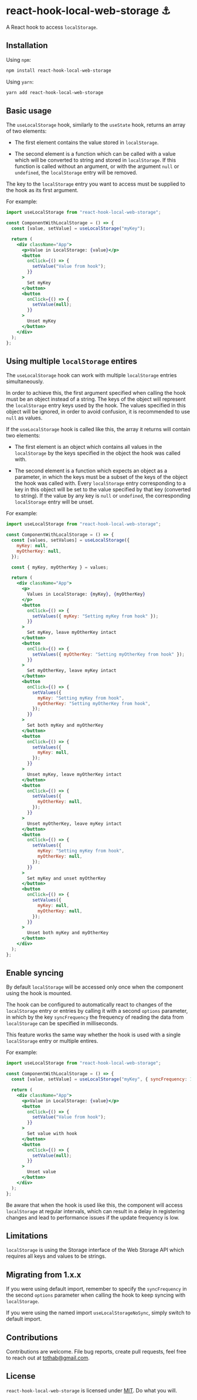 # react-hook-local-web-storage :anchor:

A React hook to access `localStorage`.

## Installation

Using `npm`:

```sh
npm install react-hook-local-web-storage
```

Using `yarn`:

```sh
yarn add react-hook-local-web-storage
```

## Basic usage

The `useLocalStorage` hook, similarly to the `useState` hook, returns an array of two elements:

- The first element contains the value stored in `localStorage`.

- The second element is a function which can be called with a value which will be converted to string and stored in `localStorage`. If this function is called without an argument, or with the argument `null` or `undefined`, the `localStorage` entry will be removed.

The key to the `localStorage` entry you want to access must be supplied to the hook as its first argument.

For example:

```jsx
import useLocalStorage from "react-hook-local-web-storage";

const ComponentWithLocalStorage = () => {
  const [value, setValue] = useLocalStorage("myKey");

  return (
    <div className="App">
      <p>Value in LocalStorage: {value}</p>
      <button
        onClick={() => {
          setValue("Value from hook");
        }}
      >
        Set myKey
      </button>
      <button
        onClick={() => {
          setValue(null);
        }}
      >
        Unset myKey
      </button>
    </div>
  );
};
```

## Using multiple `localStorage` entires

The `useLocalStorage` hook can work with multiple `localStorage` entries simultaneously.

In order to achieve this, the first argument specified when calling the hook must be an object instead of a string. The keys of the object will represent the `localStorage` entry keys used by the hook. The values specified in this object will be ignored, in order to avoid confusion, it is recommended to use `null` as values.

If the `useLocalStorage` hook is called like this, the array it returns will contain two elements:

- The first element is an object which contains all values in the `localStorage` by the keys specified in the object the hook was called with.

- The second element is a function which expects an object as a parameter, in which the keys must be a subset of the keys of the object the hook was called with. Every `localStorage` entry corresponding to a key in this object will be set to the value specified by that key (converted to string). If the value by any key is `null` or `undefined`, the corresponding `localStorage` entry will be unset.

For example:

```jsx
import useLocalStorage from "react-hook-local-web-storage";

const ComponentWithLocalStorage = () => {
  const [values, setValues] = useLocalStorage({
    myKey: null,
    myOtherKey: null,
  });

  const { myKey, myOtherKey } = values;

  return (
    <div className="App">
      <p>
        Values in LocalStorage: {myKey}, {myOtherKey}
      </p>
      <button
        onClick={() => {
          setValues({ myKey: "Setting myKey from hook" });
        }}
      >
        Set myKey, leave myOtherKey intact
      </button>
      <button
        onClick={() => {
          setValues({ myOtherKey: "Setting myOtherKey from hook" });
        }}
      >
        Set myOtherKey, leave myKey intact
      </button>
      <button
        onClick={() => {
          setValues({
            myKey: "Setting myKey from hook",
            myOtherKey: "Setting myOtherKey from hook",
          });
        }}
      >
        Set both myKey and myOtherKey
      </button>
      <button
        onClick={() => {
          setValues({
            myKey: null,
          });
        }}
      >
        Unset myKey, leave myOtherKey intact
      </button>
      <button
        onClick={() => {
          setValues({
            myOtherKey: null,
          });
        }}
      >
        Unset myOtherKey, leave myKey intact
      </button>
      <button
        onClick={() => {
          setValues({
            myKey: "Setting myKey from hook",
            myOtherKey: null,
          });
        }}
      >
        Set myKey and unset myOtherKey
      </button>
      <button
        onClick={() => {
          setValues({
            myKey: null,
            myOtherKey: null,
          });
        }}
      >
        Unset both myKey and myOtherKey
      </button>
    </div>
  );
};
```

## Enable syncing

By default `localStorage` will be accessed only once when the component using the hook is mounted.

The hook can be configured to automatically react to changes of the `localStorage` entry or entries by calling it with a second `options` parameter, in which by the key `syncFrequency` the frequency of reading the data from `localStorage` can be specified in milliseconds.

This feature works the same way whether the hook is used with a single `localStorage` entry or multiple entires.

For example:

```jsx
import useLocalStorage from "react-hook-local-web-storage";

const ComponentWithLocalStorage = () => {
  const [value, setValue] = useLocalStorage("myKey", { syncFrequency: 1000 });

  return (
    <div className="App">
      <p>Value in LocalStorage: {value}</p>
      <button
        onClick={() => {
          setValue("Value from hook");
        }}
      >
        Set value with hook
      </button>
      <button
        onClick={() => {
          setValue(null);
        }}
      >
        Unset value
      </button>
    </div>
  );
};
```

Be aware that when the hook is used like this, the component will access `localStorage` at regular intervals, which can result in a delay in registering changes and lead to performance issues if the update frequency is low.

## Limitations

`localStorage` is using the Storage interface of the Web Storage API which requires all keys and values to be strings.

## Migrating from 1.x.x

If you were using default import, remember to specify the `syncFrequency` in the second `options` parameter when calling the hook to keep syncing with `localStorage`.

If you were using the named import `useLocalStorageNoSync`, simply switch to default import.

## Contributions

Contributions are welcome. File bug reports, create pull requests, feel free to reach out at tothab@gmail.com.

## License

`react-hook-local-web-storage` is licensed under [MIT](./LICENSE). Do what you will.
